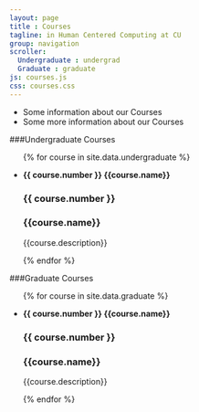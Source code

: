 ```yaml
---
layout: page
title : Courses
tagline: in Human Centered Computing at CU
group: navigation
scroller:
  Undergraduate : undergrad
  Graduate : graduate
js: courses.js
css: courses.css
---
```

<ul id="courses-slider">
  <li>Some information about our Courses</li>
  <li>Some more information about our Courses</li>
</ul>

<a class="anchor" name="undergrad"> </a>

###Undergraduate Courses

<ul class="undergraduate-course course-list">

{% for course in site.data.undergraduate %}
  <li>
	<div class="course-box">
  		<h4 style="display:inline">{{ course.number }} {{course.name}}</h4>
  	</div>
  	</a>
  	<div class="course-box-expand">
  		<h3>{{ course.number }} </h3><h3 >{{course.name}}</h3>
  		<p>{{course.description}}</p>
  	</div>
  </li>
{% endfor %}
</ul>



<a class="anchor" name="graduate"> </a>

###Graduate Courses

<ul class="graduate-course course-list">

{% for course in site.data.graduate %}
  <li>
  <div class="course-box">
      <h4 style="display:inline">{{ course.number }} {{course.name}}</h4>
    </div>
    </a>
    <div class="course-box-expand">
      <h3>{{ course.number }} </h3><h3 >{{course.name}}</h3>
      <p>{{course.description}}</p>
    </div>
  </li>
{% endfor %}
</ul>
